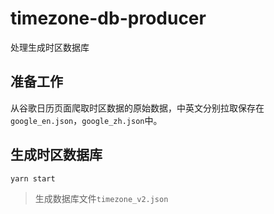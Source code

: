 # timezone-db-producer

处理生成时区数据库

## 准备工作

从谷歌日历页面爬取时区数据的原始数据，中英文分别拉取保存在`google_en.json`，`google_zh.json`中。

## 生成时区数据库

```bash
yarn start
```

> 生成数据库文件`timezone_v2.json`
